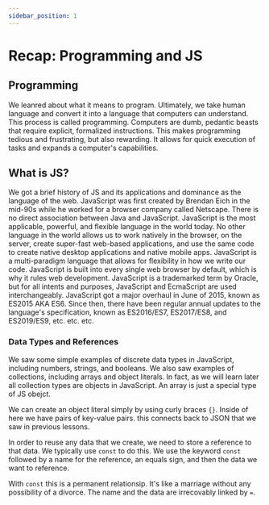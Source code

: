 ```yaml
---
sidebar_position: 1
---
```


# Recap: Programming and JS

## Programming

We leanred about what it means to program. Ultimately, we take human language and convert it into a language that computers can understand. This process is called programming. Computers are dumb, pedantic beasts that require explicit, formalized instructions. This makes programming tedious and frustrating, but also rewarding. It allows for quick execution of tasks and expands a computer's capabilities.

## What is JS?

We got a brief history of JS and its applications and dominance as the language of the web. JavaScript was first created by Brendan Eich in the mid-90s while he worked for a browser company called Netscape. There is no direct association between Java and JavaScript. JavaScript is the most applicable, powerful, and flexible language in the world today. No other language in the world allows us to work natively in the browser, on the server, create super-fast web-based applications, and use the same code to create native desktop applications and native mobile apps. JavaScript is a multi-paradigm language that allows for flexibility in how we write our code. JavaScript is built into every single web browser by default, which is why it rules web development. JavaScript is a trademarked term by Oracle, but for all intents and purposes, JavaScript and EcmaScript are used interchangeably. JavaScript got a major overhaul in June of 2015, known as ES2015 AKA ES6. Since then, there have been regular annual updates to the language's specification, known as ES2016/ES7, ES2017/ES8, and ES2019/ES9, etc. etc. etc.

### Data Types and References

We saw some simple examples of discrete data types in JavaScript, including numbers, strings, and booleans. We also saw examples of collections, including arrays and object literals. In fact, as we will learn later all collection types are objects in JavaScript. An array is just a special type of JS obejct.

We can create an object literal simply by using curly braces `{}`. Inside of here we have pairs of key-value pairs. this connects back to JSON that we saw in previous lessons.

In order to reuse any data that we create, we need to store a reference to that data. We typically use `const` to do this. We use the keyword `const` followed by a name for the reference, an equals sign, and then the data we want to reference.

With `const` this is a permanent relationsip. It's like a marriage without any possibility of a divorce. The name and the data are irrecovably linked by `=`.
